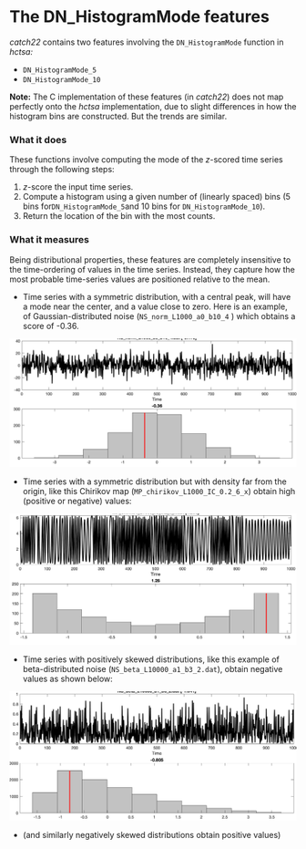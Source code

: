 # The DN\_HistogramMode features

_catch22_ contains two features involving the `DN_HistogramMode` function in  _hctsa:_

* `DN_HistogramMode_5`
* `DN_HistogramMode_10`

**Note:** The C implementation of these features \(in _catch22_\) does not map perfectly onto the _hctsa_ implementation, due to slight differences in how the histogram bins are constructed. But the trends are similar.

### What it does

These functions involve computing the mode of the _z_-scored time series through the following steps:

1. _z_-score the input time series.
2. Compute a histogram using a given number of \(linearly spaced\) bins \(5 bins for`DN_HistogramMode_5`and 10 bins for `DN_HistogramMode_10`\).
3. Return the location of the bin with the most counts.

### What it measures

Being distributional properties, these features are completely insensitive to the time-ordering of values in the time series. Instead, they capture how the most probable time-series values are positioned relative to the mean.

* Time series with a symmetric distribution, with a central peak, will have a mode near the center, and a value close to zero. Here is an example, of Gaussian-distributed noise \(`NS_norm_L1000_a0_b10_4` \) which obtains a score of -0.36.

![](../.gitbook/assets/screen-shot-2021-07-23-at-17.39.49.png)

* Time series with a symmetric distribution but with density far from the origin, like this Chirikov map \(`MP_chirikov_L1000_IC_0.2_6_x`\) obtain high \(positive or negative\) values:

![](../.gitbook/assets/screen-shot-2021-07-23-at-17.41.14.png)

* Time series with positively skewed distributions, like this example of beta-distributed noise \(`NS_beta_L10000_a1_b3_2.dat`\), obtain negative values as shown below:

![](../.gitbook/assets/image%20%285%29.png)

* \(and similarly negatively skewed distributions obtain positive values\)

